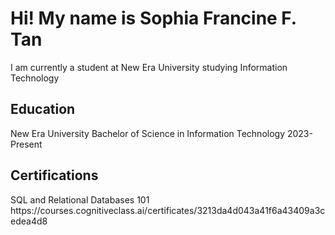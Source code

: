 <h1>Hi! My name is Sophia Francine F. Tan</h1>
I am currently a student at New Era University studying Information Technology

<h2>Education</h2>
New Era University 
Bachelor of Science in Information Technology
2023-Present

<h2>Certifications</h2>
SQL and Relational Databases 101
https://courses.cognitiveclass.ai/certificates/3213da4d043a41f6a43409a3cedea4d8
